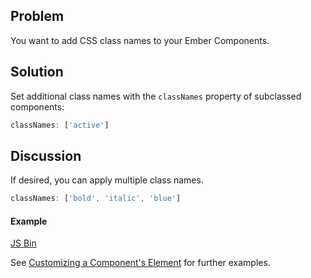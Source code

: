 ## Problem

You want to add CSS class names to your Ember Components.

## Solution

Set additional class names with the `classNames` property of subclassed components:

```js
classNames: ['active']
```

## Discussion

If desired, you can apply multiple class names.

```js
classNames: ['bold', 'italic', 'blue']
```

#### Example

<a class="jsbin-embed" href="http://jsbin.com/ELiCOG/2/embed?live,js,output">JS Bin</a><script src="http://static.jsbin.com/js/embed.js"></script>

See [Customizing a Component's Element](/guides/components/customizing-a-components-element/) for further examples.